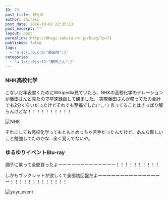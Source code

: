 ```yaml
---
ID: 73
post_title: 最近の
author: shiraki
post_date: 2016-10-02 22:35:13
post_excerpt: ""
layout: post
permalink: http://8hagi.sakura.ne.jp/blog/?p=73
published: false
tags:
  - 'a:1:{i:0;s:9:"藤田咲";}'
categories:
  - 'a:1:{i:0;s:12:"藤田さん";}'
---
```

### NHK高校化学

こないだ年表書くためにWikipedia見ていたら、NHKの高校化学のナレーションが藤田さんと見たので早速録画して観ました。
実際藤田さんが喋ってたの合計でも2分くらいだったけどそれでも至福でした( ◜◡◝ )
言ってることはさっぱり解らんけどな！！！！！！！！！！

![NHK](/images/2016/10/nhk.jpg)

それにしても高校化学ってもともとめっちゃ苦手だったんだけど、あんな難しいこと勉強してたのかな…全く覚えてないや。

### ゆるゆりイベントBlu-ray

調子に乗って全部買ったよーーーーーーーーーーーーー！！！！！！！！！！

しかもブックレットが欲しくて全部初回盤だよーーーーーーーーーーーーーーー！！！！！！！！！！！！！

![yuyr_event](/images/2016/10/yuyr-event.JPG)
